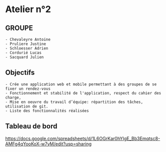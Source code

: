 # Atelier n°2

## GROUPE

    - Chevaleyre Antoine
    - Pruliere Justine
    - Schloesser Adrien
    - Cordurié Lucas
    - Sacquard Julien

## Objectifs

    - Crée une application web et mobile permettant à des groupes de se fixer un rendez-vous
    - Fonctionnement et stabilité de l'application, respect du cahier des charge,
    - Mise en oeuvre du travail d’équipe: répartition des tâches, utilisation de git.
    - Liste des fonctionnalités réalisées

## Tableau de bord

https://docs.google.com/spreadsheets/d/1L6OGrKar0hYIgE_Bb3Emqtsc8-AMFg4qYooKoX-w7yM/edit?usp=sharing
